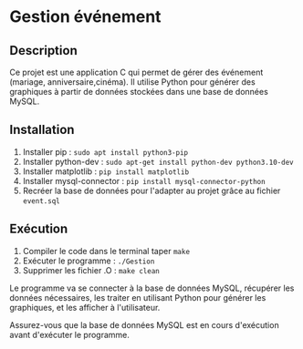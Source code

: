 # Gestion événement 

## Description

Ce projet est une application C qui permet de gérer des événement (mariage, anniversaire,cinéma). Il utilise Python pour générer des graphiques à partir de données stockées dans une base de données MySQL.

## Installation

1. Installer pip : `sudo apt install python3-pip`
2. Installer python-dev : `sudo apt-get install python-dev python3.10-dev`
3. Installer matplotlib : `pip install matplotlib`
4. Installer mysql-connector : `pip install mysql-connector-python`
5. Recréer la base de données pour l'adapter au projet grâce au fichier `event.sql`

## Exécution

1. Compiler le code dans le terminal taper `make`
2. Exécuter le programme : `./Gestion`
3. Supprimer les fichier .O : `make clean`

Le programme va se connecter à la base de données MySQL, récupérer les données nécessaires, les traiter en utilisant Python pour générer les graphiques, et les afficher à l'utilisateur.

Assurez-vous que la base de données MySQL est en cours d'exécution avant d'exécuter le programme.
